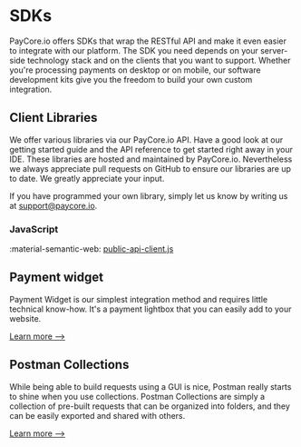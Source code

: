 # SDKs

PayCore.io offers SDKs that wrap the RESTful API and make it even easier to integrate with our platform. The SDK you need depends on your server-side technology stack and on the clients that you want to support.
Whether you're processing payments on desktop or on mobile, our software development kits give you the freedom to build your own custom integration. 

## Client Libraries

We offer various libraries via our PayCore.io API.
Have a good look at our getting started guide and the API reference to get started right away in your IDE.
These libraries are hosted and maintained by PayCore.io. Nevertheless we always appreciate pull requests on GitHub to ensure our libraries are up to date. We greatly appreciate your input.

If you have programmed your own library, simply let us know by writing us at <support@paycore.io>.
  
### JavaScript

:material-semantic-web: [public-api-client.js](/integration/public-api-client-js/)

## Payment widget

Payment Widget is our simplest integration method and requires little technical know-how. It's a payment lightbox that you can easily add to your website.
  
[Learn more -->](/products/hpp/)

## Postman Collections

While being able to build requests using a GUI is nice, Postman really starts to shine when you use collections. Postman Collections are simply a collection of pre-built requests that can be organized into folders, and they can be easily exported and shared with others.

[Learn more -->](/integration/postman-collections/)